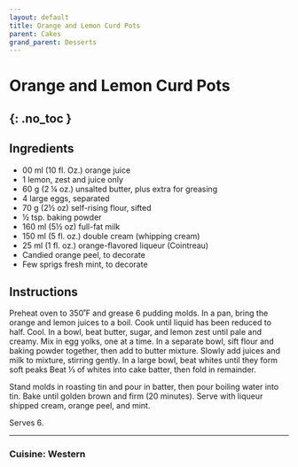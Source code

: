 ```yaml
---
layout: default
title: Orange and Lemon Curd Pots
parent: Cakes
grand_parent: Desserts
---
```


# Orange and Lemon Curd Pots
{: .no_toc }
---

## Ingredients
<ul>
	<li>00 ml (10 fl. Oz.) orange juice</li>
	<li>1 lemon, zest and juice only</li>
	<li>60 g (2 ¼ oz.) unsalted butter, plus extra for greasing</li>
	<li>4 large eggs, separated</li>
	<li>70 g (2½ oz) self-rising flour, sifted</li>
	<li>½ tsp. baking powder</li>
	<li>160 ml (5½ oz) full-fat milk</li>
	<li>150 ml (5 fl. oz.) double cream (whipping cream)</li>
	<li>25 ml (1 fl. oz.) orange-flavored liqueur (Cointreau)</li>
	<li>Candied orange peel, to decorate</li>
	<li>Few sprigs fresh mint, to decorate</li>
</ul>

## Instructions
Preheat oven to 350˚F and grease 6 pudding molds. In a pan, bring the orange and lemon juices to a boil. Cook until liquid has been reduced to half. Cool. In a bowl, beat butter, sugar, and lemon zest until pale and creamy. Mix in egg yolks, one at a time. In a separate bowl, sift flour and baking powder together, then add to butter mixture. Slowly add juices and milk to mixture, stirring gently. In a large bowl, beat whites until they form soft peaks Beat ⅓ of whites into cake batter, then fold in remainder.

Stand molds in roasting tin and pour in batter, then pour boiling water into tin. Bake until golden brown and firm (20 minutes). Serve with liqueur shipped cream, orange peel, and mint.

Serves 6.

--- 

### Cuisine: Western